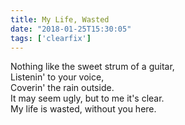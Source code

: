 ```yaml
---
title: My Life, Wasted
date: "2018-01-25T15:30:05"
tags: ['clearfix']
---
```


Nothing like the sweet strum of a guitar,
<br>
Listenin' to your voice,
<br>
Coverin' the rain outside.
<br>
It may seem ugly, but to me it's clear.
<br>
My life is wasted, without you here.